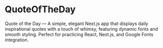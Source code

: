 # QuoteOfTheDay
Quote of the Day — A simple, elegant Next.js app that displays daily inspirational quotes with a touch of whimsy, featuring dynamic fonts and smooth styling. Perfect for practicing React, Next.js, and Google Fonts integration.

